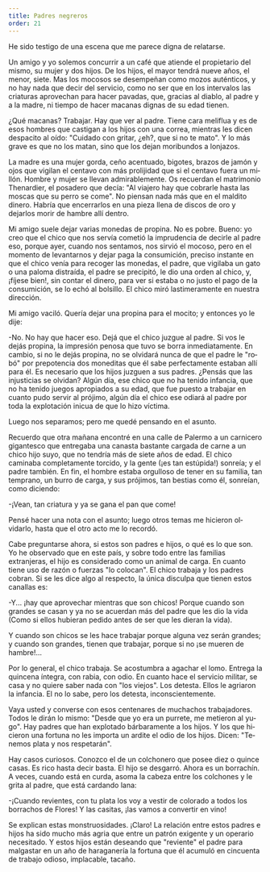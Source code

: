 ```yaml
---
title: Padres negreros
order: 21
---
```


He sido testigo de una escena que me parece digna de relatarse.

Un amigo y yo solemos concurrir a un café que atiende el propietario del mismo, su mujer y dos hijos. De los hijos, el mayor tendrá nueve años, el me­nor, siete. Mas los mocosos se desempeñan como mozos auténticos, y no hay nada que decir del servicio, como no ser que en los intervalos las criaturas aprovechan para hacer pavadas, que, gracias al diablo, al padre y a la madre, ni tiempo de hacer macanas dignas de su edad tienen.

¿Qué macanas? Trabajar. Hay que ver al padre. Tiene cara meliflua y es de esos hombres que castigan a los hijos con una correa, mientras les dicen despacito al oído: "Cuidado con gritar, ¿eh?, que si no te mato". Y lo más grave es que no los matan, sino que los dejan moribundos a lonjazos.

La madre es una mujer gorda, ceño acentuado, bigotes, brazos de jamón y ojos que vigilan el centavo con más prolijidad que si el centavo fuera un mi­llón. Hombre y mujer se llevan admirablemente. Os recuerdan el matrimo­nio Thenardier, el posadero que decía: "Al viajero hay que cobrarle hasta las moscas que su perro se come". No piensan nada más que en el maldito dine­ro. Habría que encerrarlos en una pieza llena de discos de oro y dejarlos morir de hambre allí dentro.

Mi amigo suele dejar varias monedas de propina. No es pobre. Bueno: yo creo que el chico que nos servía cometió la imprudencia de decirle al padre eso, porque ayer, cuando nos sentamos, nos sirvió el mocoso, pero en el momento de levantarnos y dejar paga la consumición, preciso instante en que el chico venía para recoger las monedas, el padre, que vigilaba un gato o una paloma distraída, el padre se precipitó, le dio una orden al chico, y, ¡fíjese bien!, sin con­tar el dinero, para ver si estaba o no justo el pago de la consumición, se lo echó al bolsillo. El chico miró lastimeramente en nuestra dirección.

Mi amigo vaciló. Quería dejar una propina para el mocito; y entonces yo le dije:

-No. No hay que hacer eso. Dejá que el chico juzgue al padre. Si vos le dejás propina, la impresión penosa que tuvo se borra inmediatamente. En cambio, si no le dejás propina, no se olvidará nunca de que el padre le "ro­bó" por prepotencia dos moneditas que él sabe perfectamente estaban allí pa­ra él. Es necesario que los hijos juzguen a sus padres. ¿Pensás que las injus­ticias se olvidan? Algún día, ese chico que no ha tenido infancia, que no ha tenido juegos apropiados a su edad, que fue puesto a trabajar en cuanto pu­do servir al prójimo, algún día el chico ese odiará al padre por toda la explo­tación inicua de que lo hizo víctima.

Luego nos separamos; pero me quedé pensando en el asunto.

Recuerdo que otra mañana encontré en una calle de Palermo a un carni­cero gigantesco que entregaba una canasta bastante cargada de carne a un chico hijo suyo, que no tendría más de siete años de edad. El chico caminaba com­pletamente torcido, y la gente (¡es tan estúpida!) sonreía; y el padre también. En fin, el hombre estaba orgulloso de tener en su familia, tan temprano, un bu­rro de carga, y sus prójimos, tan bestias como él, sonreían, como diciendo: 	

-¡Vean, tan criatura y ya se gana el pan que come!

Pensé hacer una nota con el asunto; luego otros temas me hicieron ol­vidarlo, hasta que el otro acto me lo recordó.

Cabe preguntarse ahora, si estos son padres e hijos, o qué es lo que son. Yo he observado que en este país, y sobre todo entre las familias extranjeras, el hijo es considerado como un animal de carga. En cuanto tiene uso de ra­zón o fuerzas "lo colocan". El chico trabaja y los padres cobran. Si se les di­ce algo al respecto, la única disculpa que tienen estos canallas es:

-Y... ¡hay que aprovechar mientras que son chicos! Porque cuando son grandes se casan y ya no se acuerdan más del padre que les dio la vida (Co­mo si ellos hubieran pedido antes de ser que les dieran la vida).

Y cuando son chicos se les hace trabajar porque alguna vez serán gran­des; y cuando son grandes, tienen que trabajar, porque si no ¡se mueren de hambre!...

Por lo general, el chico trabaja. Se acostumbra a agachar el lomo. En­trega la quincena íntegra, con rabia, con odio. En cuanto hace el servicio mi­litar, se casa y no quiere saber nada con "los viejos". Los detesta. Ellos le agriaron la infancia. El no lo sabe, pero los detesta, inconscientemente.

Vaya usted y converse con esos centenares de muchachos trabajadores. Todos le dirán lo mismo: "Desde que yo era un purrete, me metieron al yu­go". Hay padres que han explotado bárbaramente a los hijos. Y los que hi­cieron una fortuna no les importa un ardite el odio de los hijos. Dicen: "Te­nemos plata y nos respetarán".

Hay casos curiosos. Conozco el de un colchonero que posee diez o quince casas. Es rico hasta decir basta. El hijo se desgarró. Ahora es un borrachín. A veces, cuando está en curda, asoma la cabeza entre los colchones y le grita al padre, que está cardando lana:

-¡Cuando revientes, con tu plata los voy a vestir de colorado a todos los borrachos de Flores! Y las casitas, ¡las vamos a convertir en vino!

Se explican estas monstruosidades. ¡Claro! La relación entre estos pa­dres e hijos ha sido mucho más agria que entre un patrón exigente y un ope­rario necesitado. Y estos hijos están deseando que "reviente" el padre para malgastar en un año de haraganería la fortuna que él acumuló en cincuenta de trabajo odioso, implacable, tacaño.

